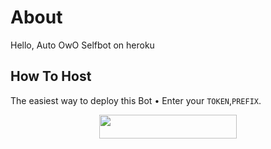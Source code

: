 # About
Hello, Auto OwO Selfbot on heroku 
## How To Host
The easiest way to deploy this Bot
• Enter your ```TOKEN```,```PREFIX```.
<p align="center"><a href="https://heroku.com/deploy?template=https://github.com/MoeZilla/autoOwO-selfbot"> <img src="https://img.shields.io/badge/Deploy%20To%20Heroku-black?style=for-the-badge&logo=heroku" width="220" height="38.45"/></a></p>
 

